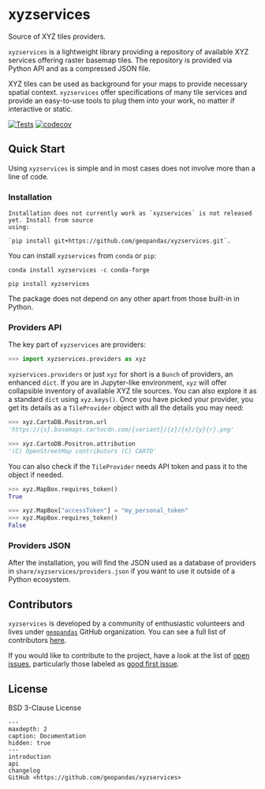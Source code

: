 # xyzservices

Source of XYZ tiles providers.

`xyzservices` is a lightweight library providing a repository of available XYZ services
offering raster basemap tiles. The repository is provided via Python API and as a
compressed JSON file.

XYZ tiles can be used as background for your maps to provide necessary spatial context.
`xyzservices` offer specifications of many tile services and provide an easy-to-use
tools to plug them into your work, no matter if interactive or static.

[![Tests](https://github.com/geopandas/xyzservices/actions/workflows/tests.yaml/badge.svg)](https://github.com/geopandas/xyzservices/actions/workflows/tests.yaml) [![codecov](https://codecov.io/gh/geopandas/xyzservices/branch/main/graph/badge.svg?token=PBSZQA48GY)](https://codecov.io/gh/geopandas/xyzservices)

## Quick Start

Using `xyzservices` is simple and in most cases does not involve more than a line of
code.

### Installation


```{attention}
Installation does not currently work as `xyzservices` is not released yet. Install from source
using:

`pip install git+https://github.com/geopandas/xyzservices.git`.
```

You can install `xyzservices` from `conda` or `pip`:

```shell
conda install xyzservices -c conda-forge
```

```shell
pip install xyzservices
```

The package does not depend on any other apart from those built-in in Python.

### Providers API

The key part of `xyzservices` are providers:

```py
>>> import xyzservices.providers as xyz
```

`xyzservices.providers` or just `xyz` for short is a `Bunch` of providers, an enhanced
`dict`. If you are in Jupyter-like environment, `xyz` will offer collapsible inventory
of available XYZ tile sources. You can also explore it as a standard `dict` using
`xyz.keys()`. Once you have picked your provider, you get its details as a
`TileProvider` object with all the details you may need:

```py
>>> xyz.CartoDB.Positron.url
'https://{s}.basemaps.cartocdn.com/{variant}/{z}/{x}/{y}{r}.png'

>>> xyz.CartoDB.Positron.attribution
'(C) OpenStreetMap contributors (C) CARTO'
```

You can also check if the `TileProvider` needs API token and pass it to the object if
needed.

```py
>>> xyz.MapBox.requires_token()
True

>>> xyz.MapBox["accessToken"] = "my_personal_token"
>>> xyz.MapBox.requires_token()
False
```

### Providers JSON

After the installation, you will find the JSON used as a database of providers in
`share/xyzservices/providers.json` if you want to use it outside of a Python ecosystem.

## Contributors

`xyzservices` is developed by a community of enthusiastic volunteers and lives under
[`geopandas`](https://github.com/geopandas) GitHub organization. You can see a full list
of contributors [here](https://github.com/geopandas/xyzservices/graphs/contributors).

If you would like to contribute to the project, have a look at the list of
[open issues](https://github.com/geopandas/contextily/issues), particularly those labeled as
[good first issue](https://github.com/geopandas/xyzservices/issues?q=is%3Aopen+is%3Aissue+label%3A%22good+first+issue%22).

## License

BSD 3-Clause License


```{toctree}
---
maxdepth: 2
caption: Documentation
hidden: true
---
introduction
api
changelog
GitHub <https://github.com/geopandas/xyzservices>
```
